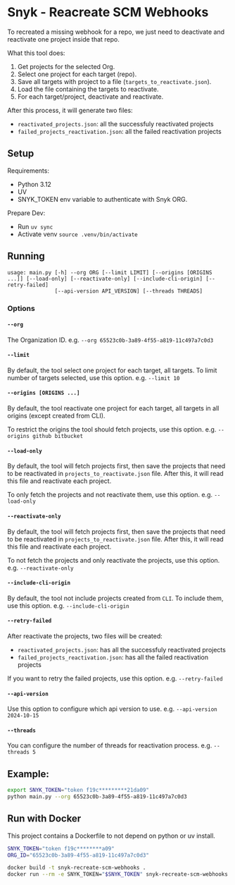 # Snyk - Reacreate SCM Webhooks

To recreated a missing webhook for a repo, we just need to deactivate and reactivate one project inside that repo.

What this tool does:

1. Get projects for the selected Org.
2. Select one project for each target (repo).
3. Save all targets with project to a file (`targets_to_reactivate.json`).
4. Load the file containing the targets to reactivate.
5. For each target/project, deactivate and reactivate.

After this process, it will generate two files:

- `reactivated_projects.json`: all the successfuly reactivated projects
- `failed_projects_reactivation.json`: all the failed reactivation projects


## Setup

Requirements:
- Python 3.12
- UV
- SNYK_TOKEN env variable to authenticate with Snyk ORG.

Prepare Dev:
- Run `uv sync`
- Activate venv `source .venv/bin/activate`

## Running

```
usage: main.py [-h] --org ORG [--limit LIMIT] [--origins [ORIGINS ...]] [--load-only] [--reactivate-only] [--include-cli-origin] [--retry-failed]
               [--api-version API_VERSION] [--threads THREADS]
```

### Options

#### `--org`
The Organization ID. e.g. `--org 65523c0b-3a89-4f55-a819-11c497a7c0d3`


#### `--limit`
By default, the tool select one project for each target, all targets. To limit number of targets selected, use this option. e.g. `--limit 10`


#### `--origins [ORIGINS ...]`
By default, the tool reactivate one project for each target, all targets in all origins (except created from CLI).

To restrict the origins the tool should fetch projects, use this option. e.g. `--origins github bitbucket`


#### `--load-only`
By default, the tool will fetch projects first, then save the projects that need to be reactivated in `projects_to_reactivate.json` file.
After this, it will read this file and reactivate each project.

To only fetch the projects and not reactivate them, use this option. e.g. `--load-only`


#### `--reactivate-only`
By default, the tool will fetch projects first, then save the projects that need to be reactivated in `projects_to_reactivate.json` file.
After this, it will read this file and reactivate each project.

To not fetch the projects and only reactivate the projects, use this option. e.g. `--reactivate-only`


#### `--include-cli-origin`
By default, the tool not include projects created from `CLI`. To include them, use this option. e.g. `--include-cli-origin`


#### `--retry-failed`
After reactivate the projects, two files will be created:

- `reactivated_projects.json`: has all the successfuly reactivated projects
- `failed_projects_reactivation.json`: has all the failed reactivation projects

If you want to retry the failed projects, use this option. e.g. `--retry-failed`


#### `--api-version`
Use this option to configure which api version to use. e.g. `--api-version 2024-10-15`


#### `--threads`
You can configure the number of threads for reactivation process. e.g. `--threads 5`


## Example:

```sh
export SNYK_TOKEN="token f19c*********21da09"
python main.py --org 65523c0b-3a89-4f55-a819-11c497a7c0d3
```


## Run with Docker

This project contains a Dockerfile to not depend on python or uv install.

```sh
SNYK_TOKEN="token f19c********a09"
ORG_ID="65523c0b-3a89-4f55-a819-11c497a7c0d3"

docker build -t snyk-recreate-scm-webhooks .
docker run --rm -e SNYK_TOKEN="$SNYK_TOKEN" snyk-recreate-scm-webhooks --org $ORG_ID
```